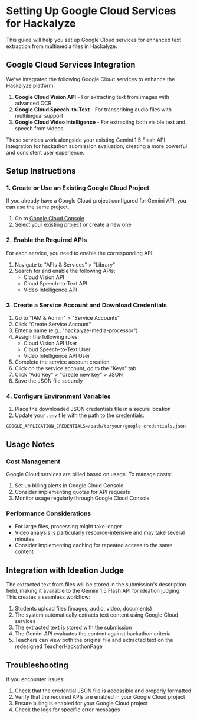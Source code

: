 # Setting Up Google Cloud Services for Hackalyze

This guide will help you set up Google Cloud services for enhanced text extraction from multimedia files in Hackalyze.

## Google Cloud Services Integration

We've integrated the following Google Cloud services to enhance the Hackalyze platform:

1. **Google Cloud Vision API** - For extracting text from images with advanced OCR
2. **Google Cloud Speech-to-Text** - For transcribing audio files with multilingual support
3. **Google Cloud Video Intelligence** - For extracting both visible text and speech from videos

These services work alongside your existing Gemini 1.5 Flash API integration for hackathon submission evaluation, creating a more powerful and consistent user experience.

## Setup Instructions

### 1. Create or Use an Existing Google Cloud Project

If you already have a Google Cloud project configured for Gemini API, you can use the same project.

1. Go to [Google Cloud Console](https://console.cloud.google.com/)
2. Select your existing project or create a new one

### 2. Enable the Required APIs

For each service, you need to enable the corresponding API:

1. Navigate to "APIs & Services" > "Library"
2. Search for and enable the following APIs:
   - Cloud Vision API
   - Cloud Speech-to-Text API
   - Video Intelligence API

### 3. Create a Service Account and Download Credentials

1. Go to "IAM & Admin" > "Service Accounts"
2. Click "Create Service Account"
3. Enter a name (e.g., "hackalyze-media-processor")
4. Assign the following roles:
   - Cloud Vision API User
   - Cloud Speech-to-Text User
   - Video Intelligence API User
5. Complete the service account creation
6. Click on the service account, go to the "Keys" tab
7. Click "Add Key" > "Create new key" > JSON
8. Save the JSON file securely

### 4. Configure Environment Variables

1. Place the downloaded JSON credentials file in a secure location
2. Update your `.env` file with the path to the credentials:

```
GOOGLE_APPLICATION_CREDENTIALS=/path/to/your/google-credentials.json
```

## Usage Notes

### Cost Management

Google Cloud services are billed based on usage. To manage costs:

1. Set up billing alerts in Google Cloud Console
2. Consider implementing quotas for API requests
3. Monitor usage regularly through Google Cloud Console

### Performance Considerations

- For large files, processing might take longer
- Video analysis is particularly resource-intensive and may take several minutes
- Consider implementing caching for repeated access to the same content

## Integration with Ideation Judge

The extracted text from files will be stored in the submission's description field, making it available to the Gemini 1.5 Flash API for ideation judging. This creates a seamless workflow:

1. Students upload files (images, audio, video, documents)
2. The system automatically extracts text content using Google Cloud services
3. The extracted text is stored with the submission
4. The Gemini API evaluates the content against hackathon criteria
5. Teachers can view both the original file and extracted text on the redesigned TeacherHackathonPage

## Troubleshooting

If you encounter issues:

1. Check that the credential JSON file is accessible and properly formatted
2. Verify that the required APIs are enabled in your Google Cloud project
3. Ensure billing is enabled for your Google Cloud project
4. Check the logs for specific error messages
